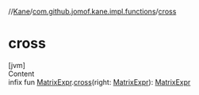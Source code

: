 //[Kane](../index.md)/[com.github.jomof.kane.impl.functions](index.md)/[cross](cross.md)



# cross  
[jvm]  
Content  
infix fun [MatrixExpr](../com.github.jomof.kane/-matrix-expr/index.md).[cross](cross.md)(right: [MatrixExpr](../com.github.jomof.kane/-matrix-expr/index.md)): [MatrixExpr](../com.github.jomof.kane/-matrix-expr/index.md)  



